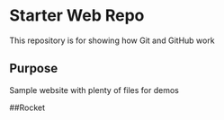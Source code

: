 # Starter Web Repo

This repository is for showing how Git and GitHub work

## Purpose

Sample website with plenty of files for demos

##Rocket

